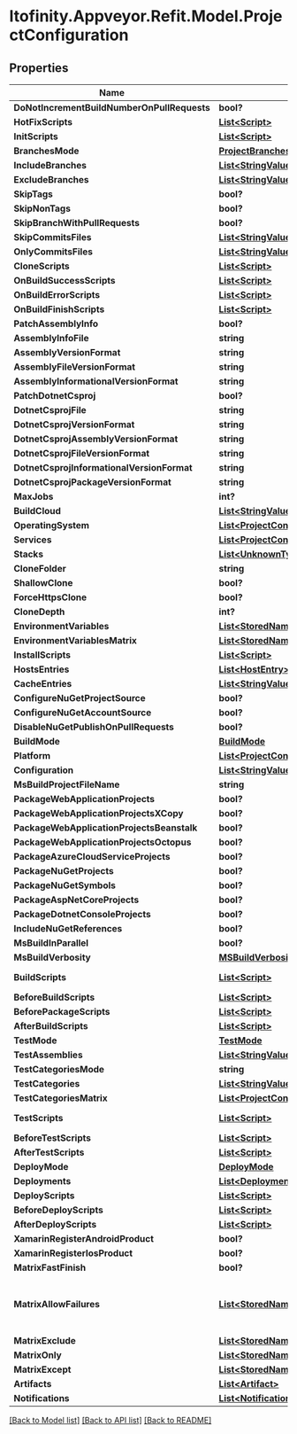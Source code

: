 # Itofinity.Appveyor.Refit.Model.ProjectConfiguration
## Properties

Name | Type | Description | Notes
------------ | ------------- | ------------- | -------------
**DoNotIncrementBuildNumberOnPullRequests** | **bool?** |  | [optional] 
**HotFixScripts** | [**List&lt;Script&gt;**](Script.md) |  | [optional] 
**InitScripts** | [**List&lt;Script&gt;**](Script.md) |  | [optional] 
**BranchesMode** | [**ProjectBranchesMode**](ProjectBranchesMode.md) |  | [optional] 
**IncludeBranches** | [**List&lt;StringValueObject&gt;**](StringValueObject.md) |  | [optional] 
**ExcludeBranches** | [**List&lt;StringValueObject&gt;**](StringValueObject.md) |  | [optional] 
**SkipTags** | **bool?** |  | [optional] 
**SkipNonTags** | **bool?** |  | [optional] 
**SkipBranchWithPullRequests** | **bool?** |  | [optional] 
**SkipCommitsFiles** | [**List&lt;StringValueObject&gt;**](StringValueObject.md) |  | [optional] 
**OnlyCommitsFiles** | [**List&lt;StringValueObject&gt;**](StringValueObject.md) |  | [optional] 
**CloneScripts** | [**List&lt;Script&gt;**](Script.md) |  | [optional] 
**OnBuildSuccessScripts** | [**List&lt;Script&gt;**](Script.md) |  | [optional] 
**OnBuildErrorScripts** | [**List&lt;Script&gt;**](Script.md) |  | [optional] 
**OnBuildFinishScripts** | [**List&lt;Script&gt;**](Script.md) |  | [optional] 
**PatchAssemblyInfo** | **bool?** |  | [optional] 
**AssemblyInfoFile** | **string** |  | [optional] 
**AssemblyVersionFormat** | **string** |  | [optional] 
**AssemblyFileVersionFormat** | **string** |  | [optional] 
**AssemblyInformationalVersionFormat** | **string** |  | [optional] 
**PatchDotnetCsproj** | **bool?** |  | [optional] 
**DotnetCsprojFile** | **string** |  | [optional] 
**DotnetCsprojVersionFormat** | **string** |  | [optional] 
**DotnetCsprojAssemblyVersionFormat** | **string** |  | [optional] 
**DotnetCsprojFileVersionFormat** | **string** |  | [optional] 
**DotnetCsprojInformationalVersionFormat** | **string** |  | [optional] 
**DotnetCsprojPackageVersionFormat** | **string** |  | [optional] 
**MaxJobs** | **int?** |  | [optional] 
**BuildCloud** | [**List&lt;StringValueObject&gt;**](StringValueObject.md) |  | [optional] 
**OperatingSystem** | [**List&lt;ProjectConfigurationOperatingSystem&gt;**](ProjectConfigurationOperatingSystem.md) |  | [optional] 
**Services** | [**List&lt;ProjectConfigurationServices&gt;**](ProjectConfigurationServices.md) |  | [optional] 
**Stacks** | [**List&lt;UnknownType&gt;**](UnknownType.md) |  | [optional] 
**CloneFolder** | **string** |  | [optional] 
**ShallowClone** | **bool?** |  | [optional] 
**ForceHttpsClone** | **bool?** |  | [optional] 
**CloneDepth** | **int?** |  | [optional] 
**EnvironmentVariables** | [**List&lt;StoredNameValue&gt;**](StoredNameValue.md) |  | [optional] 
**EnvironmentVariablesMatrix** | [**List&lt;StoredNameValueMatrix&gt;**](StoredNameValueMatrix.md) |  | [optional] 
**InstallScripts** | [**List&lt;Script&gt;**](Script.md) |  | [optional] 
**HostsEntries** | [**List&lt;HostEntry&gt;**](HostEntry.md) |  | [optional] 
**CacheEntries** | [**List&lt;StringValueObject&gt;**](StringValueObject.md) |  | [optional] 
**ConfigureNuGetProjectSource** | **bool?** |  | [optional] 
**ConfigureNuGetAccountSource** | **bool?** |  | [optional] 
**DisableNuGetPublishOnPullRequests** | **bool?** |  | [optional] 
**BuildMode** | [**BuildMode**](BuildMode.md) |  | [optional] 
**Platform** | [**List&lt;ProjectConfigurationPlatform&gt;**](ProjectConfigurationPlatform.md) |  | [optional] 
**Configuration** | [**List&lt;StringValueObject&gt;**](StringValueObject.md) |  | [optional] 
**MsBuildProjectFileName** | **string** |  | [optional] 
**PackageWebApplicationProjects** | **bool?** |  | [optional] 
**PackageWebApplicationProjectsXCopy** | **bool?** |  | [optional] 
**PackageWebApplicationProjectsBeanstalk** | **bool?** |  | [optional] 
**PackageWebApplicationProjectsOctopus** | **bool?** |  | [optional] 
**PackageAzureCloudServiceProjects** | **bool?** |  | [optional] 
**PackageNuGetProjects** | **bool?** |  | [optional] 
**PackageNuGetSymbols** | **bool?** |  | [optional] 
**PackageAspNetCoreProjects** | **bool?** |  | [optional] 
**PackageDotnetConsoleProjects** | **bool?** |  | [optional] 
**IncludeNuGetReferences** | **bool?** |  | [optional] 
**MsBuildInParallel** | **bool?** |  | [optional] 
**MsBuildVerbosity** | [**MSBuildVerbosity**](MSBuildVerbosity.md) |  | [optional] 
**BuildScripts** | [**List&lt;Script&gt;**](Script.md) | Only set/used when &#x60;buildMode&#x60; is &#x60;script&#x60;. | [optional] 
**BeforeBuildScripts** | [**List&lt;Script&gt;**](Script.md) |  | [optional] 
**BeforePackageScripts** | [**List&lt;Script&gt;**](Script.md) |  | [optional] 
**AfterBuildScripts** | [**List&lt;Script&gt;**](Script.md) |  | [optional] 
**TestMode** | [**TestMode**](TestMode.md) |  | [optional] 
**TestAssemblies** | [**List&lt;StringValueObject&gt;**](StringValueObject.md) |  | [optional] 
**TestCategoriesMode** | **string** |  | [optional] 
**TestCategories** | [**List&lt;StringValueObject&gt;**](StringValueObject.md) |  | [optional] 
**TestCategoriesMatrix** | [**List&lt;ProjectConfigurationTestCategoriesMatrix&gt;**](ProjectConfigurationTestCategoriesMatrix.md) |  | [optional] 
**TestScripts** | [**List&lt;Script&gt;**](Script.md) | Only set/used when &#x60;testMode&#x60; is &#x60;script&#x60;. | [optional] 
**BeforeTestScripts** | [**List&lt;Script&gt;**](Script.md) |  | [optional] 
**AfterTestScripts** | [**List&lt;Script&gt;**](Script.md) |  | [optional] 
**DeployMode** | [**DeployMode**](DeployMode.md) |  | [optional] 
**Deployments** | [**List&lt;DeploymentProvider&gt;**](DeploymentProvider.md) |  | [optional] 
**DeployScripts** | [**List&lt;Script&gt;**](Script.md) |  | [optional] 
**BeforeDeployScripts** | [**List&lt;Script&gt;**](Script.md) |  | [optional] 
**AfterDeployScripts** | [**List&lt;Script&gt;**](Script.md) |  | [optional] 
**XamarinRegisterAndroidProduct** | **bool?** |  | [optional] 
**XamarinRegisterIosProduct** | **bool?** |  | [optional] 
**MatrixFastFinish** | **bool?** |  | [optional] 
**MatrixAllowFailures** | [**List&lt;StoredNameValueMatrix&gt;**](StoredNameValueMatrix.md) | Although the names and values are not enforced, the combinations which are meaningful are documented at https://www.appveyor.com/docs/build-configuration/#allow-failing-jobs | [optional] 
**MatrixExclude** | [**List&lt;StoredNameValueMatrix&gt;**](StoredNameValueMatrix.md) |  | [optional] 
**MatrixOnly** | [**List&lt;StoredNameValueMatrix&gt;**](StoredNameValueMatrix.md) |  | [optional] 
**MatrixExcept** | [**List&lt;StoredNameValueMatrix&gt;**](StoredNameValueMatrix.md) |  | [optional] 
**Artifacts** | [**List&lt;Artifact&gt;**](Artifact.md) |  | [optional] 
**Notifications** | [**List&lt;NotificationProviderSettings&gt;**](NotificationProviderSettings.md) |  | [optional] 

[[Back to Model list]](../README.md#documentation-for-models) [[Back to API list]](../README.md#documentation-for-api-endpoints) [[Back to README]](../README.md)


